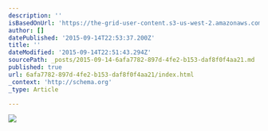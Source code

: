 ```yaml
---
description: ''
isBasedOnUrl: 'https://the-grid-user-content.s3-us-west-2.amazonaws.com/ee8b7001-f1b4-4a9d-9dd8-a69361f3d2d3.jpg'
author: []
datePublished: '2015-09-14T22:53:37.200Z'
title: ''
dateModified: '2015-09-14T22:51:43.294Z'
sourcePath: _posts/2015-09-14-6afa7782-897d-4fe2-b153-daf8f0f4aa21.md
published: true
url: 6afa7782-897d-4fe2-b153-daf8f0f4aa21/index.html
_context: 'http://schema.org'
_type: Article

---
```

![](https://the-grid-user-content.s3-us-west-2.amazonaws.com/ee8b7001-f1b4-4a9d-9dd8-a69361f3d2d3.jpg)